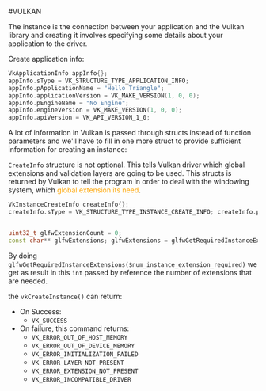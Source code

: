 #VULKAN 

The instance is the connection between your application and the Vulkan library and creating it involves specifying some details about your application to the driver.

Create application info: 
```C++
VkApplicationInfo appInfo{}; 
appInfo.sType = VK_STRUCTURE_TYPE_APPLICATION_INFO; 
appInfo.pApplicationName = "Hello Triangle"; 
appInfo.applicationVersion = VK_MAKE_VERSION(1, 0, 0); 
appInfo.pEngineName = "No Engine"; 
appInfo.engineVersion = VK_MAKE_VERSION(1, 0, 0); 
appInfo.apiVersion = VK_API_VERSION_1_0;
```

A lot of information in Vulkan is passed through structs instead of function parameters and we'll have to fill in one more struct to provide sufficient information for creating an instance: 

`CreateInfo` structure is not optional. 
This tells Vulkan driver which global extensions and validation layers are going to be used.
This structs is returned by Vulkan to tell the program in order to deal with the windowing system, which <span style="color:orange;">global extension its need</span>. 

```C++
VkInstanceCreateInfo createInfo{};
createInfo.sType = VK_STRUCTURE_TYPE_INSTANCE_CREATE_INFO; createInfo.pApplicationInfo = &appInfo;


uint32_t glfwExtensionCount = 0; 
const char** glfwExtensions; glfwExtensions = glfwGetRequiredInstanceExtensions(&glfwExtensionCount); createInfo.enabledExtensionCount = glfwExtensionCount; createInfo.ppEnabledExtensionNames = glfwExtensions;
```


By doing `glfwGetRequiredInstanceExtensions($num_instance_extension_required)` we get as result in this `int` passed by reference the number of extensions that are needed. 





the `vkCreateInstance()` can return: 
* On Success: 
	* `VK_SUCCESS`
* On failure, this command returns: 
	- `VK_ERROR_OUT_OF_HOST_MEMORY`
	- `VK_ERROR_OUT_OF_DEVICE_MEMORY`
	- `VK_ERROR_INITIALIZATION_FAILED`
	- `VK_ERROR_LAYER_NOT_PRESENT`
	- `VK_ERROR_EXTENSION_NOT_PRESENT`
	- `VK_ERROR_INCOMPATIBLE_DRIVER`



